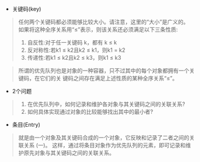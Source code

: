 * 关键码(key)
> 任何两个关键码都必须能够比较大小。请注意，这里的“大小”是广义的。 如果将这种全序关系用“≤”表示，则该关系还必须满足以下三条性质:
> 1. 自反性:对于任一关键码 k，都有 k ≤ k
> 2. 反对称性:若k1 ≤ k2且k2 ≤ k1，则k1 = k2
> 3. 传递性:若k1 ≤ k2且k2 ≤ k3，则k1 ≤ k3

> 所谓的优先队列也是对象的一种容器，只不过其中的每个对象都拥有一个关键码，在它们的关 键码之间存在满足上述性质的某种全序关系“≤”。

* 2个问题
> 1. 在优先队列中，如何记录和维护各对象与其关键码之间的关联关系?
> 2. 如何具体实现通过对象的比较能够找出其中的最小者?


* 条目(Entry)
> 就是由一个对象及其关键码合成的一个对象，它反映和记录了二者之间的关联关系 (一)。
> 这样，通过将条目对象作为优先队列的元素，即可记录和维护原先对象与其关键码之间的关联关系。
> 
